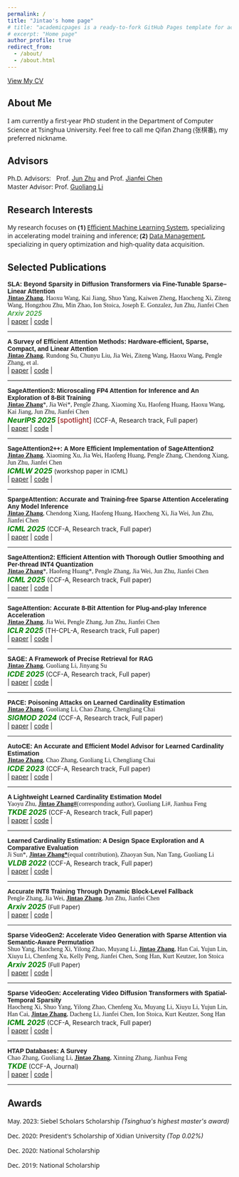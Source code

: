 ```yaml
---
permalink: /
title: "Jintao's home page"
# title: "academicpages is a ready-to-fork GitHub Pages template for academic personal websites"
# excerpt: "Home page"
author_profile: true
redirect_from: 
  - /about/
  - /about.html
---
```

<!-- Download [My CV](https://github.com/jt-zhang/picgozjt/raw/main/CV-Jintao_Zhang.pdf). -->
<!-- [View My CV](https://github.com/jt-zhang/picgozjt/raw/main/CV-Jintao_Zhang.pdf){:target="_blank"} -->
[View My CV](https://jt-zhang.github.io/files/CV-Jintao_Zhang_homepage.pdf)

<!-- https://mozilla.github.io/pdf.js/web/viewer.html?file=https://github.com/jt-zhang/picgozjt/raw/main/docs/CV-Jintao-Zhang.pdf -->


<!-- ## Education Info
**Ph.D.:**<span style="color: white;">..............</span>Sep. 2024 - Now,<span style="color: white;">.......</span>Dept. of CS&T, Tsinghua University, Beijing, China  
**Master:**<span style="color: white;">............</span>Sep. 2017 - Jul. 2024, Dept. of CS&T, Tsinghua University, Beijing, China  
**Undergraduate:** Sep. 2017 - Jul. 2021, Dept. of CS&T, Xidian University,<span style="color: white;">........</span>Xian, China -->

## About Me
<span style="font-family: system-ui, -apple-system, 'Segoe UI', Roboto, sans-serif;">
I am currently a first-year PhD student in the Department of Computer Science at Tsinghua University. Feel free to call me Qifan Zhang (张棋番), my preferred nickname.</span>
<!-- , with my main research focus on efficient training and inference of large models -->


## Advisors
<span style="font-family: system-ui, -apple-system, 'Segoe UI', Roboto, sans-serif;">Ph.D. Advisors:</span><span style="color: white;">.</span><span style="color: white;">..</span>Prof. [Jun Zhu](https://ml.cs.tsinghua.edu.cn/~jun/index.shtml) and Prof. [Jianfei Chen](https://ml.cs.tsinghua.edu.cn/~jianfei/index.html)  
<span style="font-family: system-ui, -apple-system, 'Segoe UI', Roboto, sans-serif;">Master Advisor:</span> Prof. [Guoliang Li](https://dbgroup.cs.tsinghua.edu.cn/ligl/publications.html)



<!-- ## Biography
- Sep 2017 - Jun 2021 : Receive my B.Sc. degree from Xidian University;
- Sep 2021 -   Now    : Admitted to study for a M.Sc. degree in Tsinghua University without entrance examination following professor Guoliang Li. -->

## Research Interests
<span style="font-family: system-ui, -apple-system, 'Segoe UI', Roboto, sans-serif;">My research focuses on <strong>(1)</strong> <u>Efficient Machine Learning System</u>, specializing in accelerating model training and inference; <strong>(2)</strong> <u>Data Management</u>, specializing in query optimization and high-quality data acquisition.</span>
 <!-- Target models include large language models (LLMs), vision-language models (VLMs), and image / video generation models. -->
<!-- - AI4DB: Database for Artificial Intelligence. -->
<!-- - DB4AI: Artificial intelligence for Database. -->


## Selected Publications

<span style="font-family: 'Helvetica', serif; font-weight: bold;">SLA: Beyond Sparsity in Diffusion Transformers via Fine-Tunable Sparse–Linear Attention</span>  
<span style="font-family: 'Cambria', serif;"><strong><u>Jintao Zhang</u></strong>, Haoxu Wang, Kai Jiang, Shuo Yang, Kaiwen Zheng, Haocheng Xi, Ziteng Wang, Hongzhou Zhu, Min Zhao, Ion Stoica, Joseph E. Gonzalez, Jun Zhu, Jianfei Chen</span>  
<span style="color:green; font-style:italic; font-size:15px; font-weight;">Arxiv 2025</span>  
| [paper](https://www.arxiv.org/pdf/2509.24006)
| [code](https://github.com/thu-ml/SLA) |

---
<span style="font-family: 'Helvetica', serif; font-weight: bold;">A Survey of Efficient Attention Methods:
Hardware-efficient, Sparse, Compact, and Linear Attention</span>  
<span style="font-family: 'Cambria', serif;"><strong><u>Jintao Zhang</u></strong>, Rundong Su, Chunyu Liu, Jia Wei, Ziteng Wang, Haoxu Wang, Pengle Zhang, et al.</span>   
| [paper](https://attention-survey.github.io/)
| [code](https://github.com/attention-survey/Efficient_Attention_Survey) |

---
<span style="font-family: 'Helvetica', serif; font-weight: bold;">SageAttention3: Microscaling FP4 Attention for Inference and An Exploration of 8-Bit Training</span>  
<span style="font-family: 'Cambria', serif;"><strong><u>Jintao Zhang</u></strong>\*, Jia Wei\*, Pengle Zhang, Xiaoming Xu, Haofeng Huang, Haoxu Wang, Kai Jiang, Jun Zhu, Jianfei Chen</span>  
<span style="color:green; font-style:italic; font-size:16px; font-weight:bold;">NeurIPS 2025</span> <span style="color:#8B0000; font-size:16px;">[spotlight]</span> <span style="font-size:14px;">(CCF-A, Research track, Full paper)</span>  
| [paper](https://arxiv.org/abs/2505.11594)
| [code](https://github.com/thu-ml/SageAttention) |

---
<span style="font-family: 'Helvetica', serif; font-weight: bold;">SageAttention2++: A More Efficient Implementation of SageAttention2</span>  
<span style="font-family: 'Cambria', serif;"><strong><u>Jintao Zhang</u></strong>, Xiaoming Xu, Jia Wei, Haofeng Huang, Pengle Zhang, Chendong Xiang, Jun Zhu, Jianfei Chen</span>  
<span style="color:green; font-style:italic; font-size:16px; font-weight:bold;">ICMLW 2025</span> <span style="font-size:13.5px;">(workshop paper in ICML)</span>    
| [paper](https://arxiv.org/abs/2505.21136)
| [code](https://github.com/thu-ml/SageAttention) |

---
<span style="font-family: 'Helvetica', serif; font-weight: bold;">SpargeAttention: Accurate and Training-free Sparse Attention Accelerating Any Model Inference</span>  
<span style="font-family: 'Cambria', serif;"><strong><u>Jintao Zhang</u></strong>, Chendong Xiang, Haofeng Huang, Haocheng Xi, Jia Wei, Jun Zhu, Jianfei Chen</span>  
<span style="color:green; font-style:italic; font-size:16px; font-weight:bold;">ICML 2025</span> <span style="font-size:14px;">(CCF-A, Research track, Full paper)</span>  
| [paper](https://arxiv.org/abs/2502.18137)
| [code](https://github.com/thu-ml/SpargeAttn) |

---
<span style="font-family: 'Helvetica', serif; font-weight: bold;">SageAttention2: Efficient Attention with Thorough Outlier Smoothing and Per-thread INT4 Quantization</span>  
<span style="font-family: 'Cambria', serif;"><strong><u>Jintao Zhang</u></strong>\*, Haofeng Huang\*, Pengle Zhang, Jia Wei, Jun Zhu, Jianfei Chen</span>  
<span style="color:green; font-style:italic; font-size:16px; font-weight:bold;">ICML 2025</span> <span style="font-size:14px;">(CCF-A, Research track, Full paper)</span>  
| [paper](https://arxiv.org/abs/2411.10958)
| [code](https://github.com/thu-ml/SageAttention) |

---
<span style="font-family: 'Helvetica', serif; font-weight: bold;">SageAttention: Accurate 8-Bit Attention for Plug-and-play Inference Acceleration</span>  
<span style="font-family: 'Cambria', serif;"><strong><u>Jintao Zhang</u></strong>, Jia Wei, Pengle Zhang, Jun Zhu, Jianfei Chen</span>  
<span style="color:green; font-style:italic; font-size:16px; font-weight:bold;">ICLR 2025</span> <span style="font-size:14px;">(TH-CPL-A, Research track, Full paper)</span>   
| [paper](https://arxiv.org/abs/2410.02367)
| [code](https://github.com/thu-ml/SageAttention) |

---
<span style="font-family: 'Helvetica', serif; font-weight: bold;">SAGE: A Framework of Precise Retrieval for RAG</span>  
<span style="font-family: 'Cambria', serif;"><strong><u>Jintao Zhang</u></strong>, Guoliang Li, Jinyang Su</span>  
<span style="color:green; font-style:italic; font-size:16px; font-weight:bold;">ICDE 2025</span> <span style="font-size:14px;">(CCF-A, Research track, Full paper)</span>  
| [paper](https://dbgroup.cs.tsinghua.edu.cn/ligl/papers/ICDE25-SAGE.pdf)
| [code]() |

---
<span style="font-family: 'Helvetica', serif; font-weight: bold;">PACE: Poisoning Attacks on Learned Cardinality Estimation</span>  
<span style="font-family: 'Cambria', serif;"><strong><u>Jintao Zhang</u></strong>, Guoliang Li, Chao Zhang, Chengliang Chai</span>  
<span style="color:green; font-style:italic; font-size:16px; font-weight:bold;">SIGMOD 2024</span> <span style="font-size:14px;">(CCF-A, Research track, Full paper)</span>   
| [paper](https://arxiv.org/pdf/2409.15990)
| [code]() |

---
<span style="font-family: 'Helvetica', serif; font-weight: bold;">AutoCE: An Accurate and Efficient Model Advisor for Learned Cardinality Estimation</span>  
<span style="font-family: 'Cambria', serif;"><strong><u>Jintao Zhang</u></strong>, Chao Zhang, Guoliang Li, Chengliang Chai</span>  
<span style="color:green; font-style:italic; font-size:16px; font-weight:bold;">ICDE 2023</span> <span style="font-size:14px;">(CCF-A, Research track, Full paper)</span>  
| [paper](https://dbgroup.cs.tsinghua.edu.cn/ligl/papers/AutoCE_camera_ready_ICDE2023.pdf)
| [code]() |

---
<span style="font-family: 'Helvetica', serif; font-weight: bold;">A Lightweight Learned Cardinality Estimation Model</span>  
<span style="font-family: 'Cambria', serif;">Yaoyu Zhu, <strong><u>Jintao Zhang#</u></strong>(corresponding author), Guoliang Li#, Jianhua Feng</span>  
<span style="color:green; font-style:italic; font-size:16px; font-weight:bold;">TKDE 2025</span> <span style="font-size:14px;">(CCF-A, Research track, Full paper)</span>  
| [paper](https://arxiv.org/pdf/2508.09602)
| [code]() |

---
<span style="font-family: 'Helvetica', serif; font-weight: bold;">Learned Cardinality Estimation: A Design Space Exploration and A Comparative Evaluation</span>  
<span style="font-family: 'Cambria', serif;">Ji Sun\*, <strong><u>Jintao Zhang*</u></strong>(equal contribution), Zhaoyan Sun, Nan Tang, Guoliang Li</span>  
<span style="color:green; font-style:italic; font-size:16px; font-weight:bold;">VLDB 2022</span> <span style="font-size:14px;">(CCF-A, Research track, Full paper)</span>  
| [paper](https://vldb.org/pvldb/vol15/p85-li.pdf)
| [code](https://github.com/jt-zhang/CardinalityEstimationTestbed) |

---
<span style="font-family: 'Helvetica', serif; font-weight: bold;">Accurate INT8 Training Through Dynamic Block-Level Fallback</span>  
<span style="font-family: 'Cambria', serif;">Pengle Zhang, Jia Wei, <strong><u>Jintao Zhang</u></strong>, Jun Zhu, Jianfei Chen</span>  
<span style="color:green; font-style:italic; font-size:16px; font-weight:bold;">Arxiv 2025</span> <span style="font-size:13.5px;">(Full Paper)</span>  
| [paper](https://arxiv.org/pdf/2503.08040)
| [code]() |

---
<span style="font-family: 'Helvetica', serif; font-weight: bold;">Sparse VideoGen2: Accelerate Video Generation with Sparse Attention via Semantic-Aware Permutation</span>  
<span style="font-family: 'Cambria', serif;">Shuo Yang, Haocheng Xi, Yilong Zhao, Muyang Li, <strong><u>Jintao Zhang</u></strong>, Han Cai, Yujun Lin, Xiuyu Li, Chenfeng Xu, Kelly Peng, Jianfei Chen, Song Han, Kurt Keutzer, Ion Stoica</span>  
<span style="color:green; font-style:italic; font-size:16px; font-weight:bold;">Arxiv 2025</span> <span style="font-size:13.5px;">(Full Paper)</span>  
| [paper](https://arxiv.org/abs/2505.18875)  | [code](https://github.com/svg-project/Sparse-VideoGen) |

---
<span style="font-family: 'Helvetica', serif; font-weight: bold;">Sparse VideoGen: Accelerating Video Diffusion Transformers with Spatial-Temporal Sparsity</span>  
<span style="font-family: 'Cambria', serif;">Haocheng Xi, Shuo Yang, Yilong Zhao, Chenfeng Xu, Muyang Li, Xiuyu Li, Yujun Lin, Han Cai, <strong><u>Jintao Zhang</u></strong>, Dacheng Li, Jianfei Chen, Ion Stoica, Kurt Keutzer, Song Han</span>  
<span style="color:green; font-style:italic; font-size:16px; font-weight:bold;">ICML 2025</span> <span style="font-size:14px;">(CCF-A, Research track, Full paper)</span>   
| [paper](https://arxiv.org/pdf/2502.01776)
| [code](https://github.com/svg-project/Sparse-VideoGen) |

---
<span style="font-family: 'Helvetica', serif; font-weight: bold;">HTAP Databases: A Survey</span>  
<span style="font-family: 'Cambria', serif;">Chao Zhang, Guoliang Li, <strong><u>Jintao Zhang</u></strong>, Xinning Zhang, Jianhua Feng</span>  
<span style="color:green; font-style:italic; font-size:16px; font-weight:bold;">TKDE</span> <span style="font-size:14px;">(CCF-A, Journal)</span>  
| [paper](https://dbgroup.cs.tsinghua.edu.cn/ligl/papers/HTAP_Databases_A_Survey.pdf)
| [code]() |

---




## Awards
<!-- - Dec. 2023: Tsinghua University “129” Scholarship -->
<!-- - Oct. 2022: Comprehensive First-Class Scholarship of Tsinghua University -->
<!-- - Apr. 2021: Outstanding Graduate of Shaanxi Province -->
<span style="font-family: system-ui, -apple-system, 'Segoe UI', Roboto, sans-serif;">May. 2023: Siebel Scholars Scholarship</span>    <i>(Tsinghua's highest master's award)</i>  

<span style="font-family: system-ui, -apple-system, 'Segoe UI', Roboto, sans-serif;">Dec. 2020: President's Scholarship of Xidian University</span>    <i>(Top 0.02%)</i>  

<span style="font-family: system-ui, -apple-system, 'Segoe UI', Roboto, sans-serif;">Dec. 2020: National Scholarship</span>    

<span style="font-family: system-ui, -apple-system, 'Segoe UI', Roboto, sans-serif;">Dec. 2019: National Scholarship</span>   
<!-- - Dec. 2019: Bronze Medal of the ACM/ICPC Programming Contest -->
<!-- - Apr. 2020: Honorable Mention Award of the American Mathematical Contest in Modeling -->


<!-- 
This is the front page of a website that is powered by the [academicpages template](https://github.com/academicpages/academicpages.github.io) and hosted on GitHub pages. [GitHub pages](https://pages.github.com) is a free service in which websites are built and hosted from code and data stored in a GitHub repository, automatically updating when a new commit is made to the respository. This template was forked from the [Minimal Mistakes Jekyll Theme](https://mmistakes.github.io/minimal-mistakes/) created by Michael Rose, and then extended to support the kinds of content that academics have: publications, talks, teaching, a portfolio, blog posts, and a dynamically-generated CV. You can fork [this repository](https://github.com/academicpages/academicpages.github.io) right now, modify the configuration and markdown files, add your own PDFs and other content, and have your own site for free, with no ads! An older version of this template powers my own personal website at [stuartgeiger.com](http://stuartgeiger.com), which uses [this Github repository](https://github.com/staeiou/staeiou.github.io).

A data-driven personal website
======
Like many other Jekyll-based GitHub Pages templates, academicpages makes you separate the website's content from its form. The content & metadata of your website are in structured markdown files, while various other files constitute the theme, specifying how to transform that content & metadata into HTML pages. You keep these various markdown (.md), YAML (.yml), HTML, and CSS files in a public GitHub repository. Each time you commit and push an update to the repository, the [GitHub pages](https://pages.github.com/) service creates static HTML pages based on these files, which are hosted on GitHub's servers free of charge.

Many of the features of dynamic content management systems (like Wordpress) can be achieved in this fashion, using a fraction of the computational resources and with far less vulnerability to hacking and DDoSing. You can also modify the theme to your heart's content without touching the content of your site. If you get to a point where you've broken something in Jekyll/HTML/CSS beyond repair, your markdown files describing your talks, publications, etc. are safe. You can rollback the changes or even delete the repository and start over -- just be sure to save the markdown files! Finally, you can also write scripts that process the structured data on the site, such as [this one](https://github.com/academicpages/academicpages.github.io/blob/master/talkmap.ipynb) that analyzes metadata in pages about talks to display [a map of every location you've given a talk](https://academicpages.github.io/talkmap.html).

Getting started
======
1. Register a GitHub account if you don't have one and confirm your e-mail (required!)
1. Fork [this repository](https://github.com/academicpages/academicpages.github.io) by clicking the "fork" button in the top right. 
1. Go to the repository's settings (rightmost item in the tabs that start with "Code", should be below "Unwatch"). Rename the repository "[your GitHub username].github.io", which will also be your website's URL.
1. Set site-wide configuration and create content & metadata (see below -- also see [this set of diffs](http://archive.is/3TPas) showing what files were changed to set up [an example site](https://getorg-testacct.github.io) for a user with the username "getorg-testacct")
1. Upload any files (like PDFs, .zip files, etc.) to the files/ directory. They will appear at https://[your GitHub username].github.io/files/example.pdf.  
1. Check status by going to the repository settings, in the "GitHub pages" section

Site-wide configuration
------
The main configuration file for the site is in the base directory in [_config.yml](https://github.com/academicpages/academicpages.github.io/blob/master/_config.yml), which defines the content in the sidebars and other site-wide features. You will need to replace the default variables with ones about yourself and your site's github repository. The configuration file for the top menu is in [_data/navigation.yml](https://github.com/academicpages/academicpages.github.io/blob/master/_data/navigation.yml). For example, if you don't have a portfolio or blog posts, you can remove those items from that navigation.yml file to remove them from the header. 

Create content & metadata
------
For site content, there is one markdown file for each type of content, which are stored in directories like _publications, _talks, _posts, _teaching, or _pages. For example, each talk is a markdown file in the [_talks directory](https://github.com/academicpages/academicpages.github.io/tree/master/_talks). At the top of each markdown file is structured data in YAML about the talk, which the theme will parse to do lots of cool stuff. The same structured data about a talk is used to generate the list of talks on the [Talks page](https://academicpages.github.io/talks), each [individual page](https://academicpages.github.io/talks/2012-03-01-talk-1) for specific talks, the talks section for the [CV page](https://academicpages.github.io/cv), and the [map of places you've given a talk](https://academicpages.github.io/talkmap.html) (if you run this [python file](https://github.com/academicpages/academicpages.github.io/blob/master/talkmap.py) or [Jupyter notebook](https://github.com/academicpages/academicpages.github.io/blob/master/talkmap.ipynb), which creates the HTML for the map based on the contents of the _talks directory).

**Markdown generator**

I have also created [a set of Jupyter notebooks](https://github.com/academicpages/academicpages.github.io/tree/master/markdown_generator
) that converts a CSV containing structured data about talks or presentations into individual markdown files that will be properly formatted for the academicpages template. The sample CSVs in that directory are the ones I used to create my own personal website at stuartgeiger.com. My usual workflow is that I keep a spreadsheet of my publications and talks, then run the code in these notebooks to generate the markdown files, then commit and push them to the GitHub repository.

How to edit your site's GitHub repository
------
Many people use a git client to create files on their local computer and then push them to GitHub's servers. If you are not familiar with git, you can directly edit these configuration and markdown files directly in the github.com interface. Navigate to a file (like [this one](https://github.com/academicpages/academicpages.github.io/blob/master/_talks/2012-03-01-talk-1.md) and click the pencil icon in the top right of the content preview (to the right of the "Raw | Blame | History" buttons). You can delete a file by clicking the trashcan icon to the right of the pencil icon. You can also create new files or upload files by navigating to a directory and clicking the "Create new file" or "Upload files" buttons. 

Example: editing a markdown file for a talk
![Editing a markdown file for a talk](/images/editing-talk.png)

For more info
------
More info about configuring academicpages can be found in [the guide](https://academicpages.github.io/markdown/). The [guides for the Minimal Mistakes theme](https://mmistakes.github.io/minimal-mistakes/docs/configuration/) (which this theme was forked from) might also be helpful. -->
